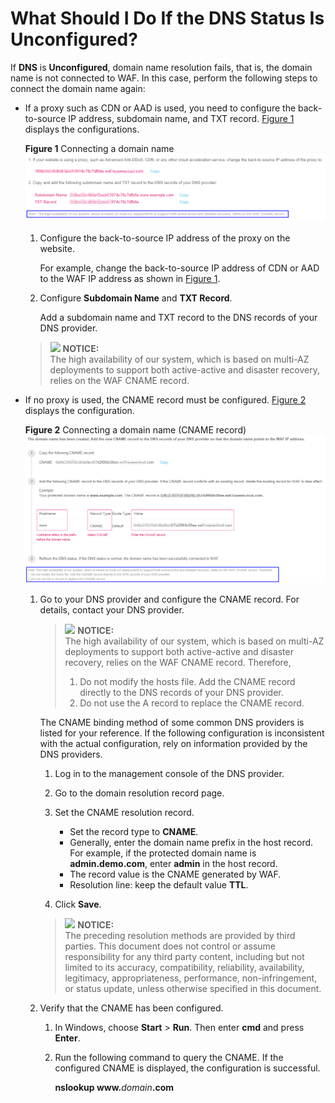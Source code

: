 # What Should I Do If the DNS Status Is Unconfigured?<a name="waf_01_0056"></a>

If  **DNS**  is  **Unconfigured**, domain name resolution fails, that is, the domain name is not connected to WAF. In this case, perform the following steps to connect the domain name again:

-   If a proxy such as CDN or AAD is used, you need to configure the back-to-source IP address, subdomain name, and TXT record.  [Figure 1](#fig450482413592)  displays the configurations.

    **Figure  1**  Connecting a domain name<a name="fig450482413592"></a>  
    ![](figures/connecting-a-domain-name.png "connecting-a-domain-name")

    1.  Configure the back-to-source IP address of the proxy on the website.

        For example, change the back-to-source IP address of CDN or AAD to the WAF IP address as shown in  [Figure 1](#fig450482413592).

    2.  Configure  **Subdomain Name**  and  **TXT Record**.

        Add a subdomain name and TXT record to the DNS records of your DNS provider.

    >![](/images/icon-notice.gif) **NOTICE:**   
    >The high availability of our system, which is based on multi-AZ deployments to support both active-active and disaster recovery, relies on the WAF CNAME record.  

-   If no proxy is used, the CNAME record must be configured.  [Figure 2](#fig84741317702)  displays the configuration.

    **Figure  2**  Connecting a domain name \(CNAME record\)<a name="fig84741317702"></a>  
    ![](figures/connecting-a-domain-name-(cname-record).png "connecting-a-domain-name-(cname-record)")

    1.  Go to your DNS provider and configure the CNAME record. For details, contact your DNS provider.

        >![](/images/icon-notice.gif) **NOTICE:**   
        >The high availability of our system, which is based on multi-AZ deployments to support both active-active and disaster recovery, relies on the WAF CNAME record. Therefore,  
        >1.  Do not modify the hosts file. Add the CNAME record directly to the DNS records of your DNS provider.  
        >2.  Do not use the A record to replace the CNAME record.  

        The CNAME binding method of some common DNS providers is listed for your reference. If the following configuration is inconsistent with the actual configuration, rely on information provided by the DNS providers.

        1.  Log in to the management console of the DNS provider.
        2.  Go to the domain resolution record page.
        3.  Set the CNAME resolution record.
            -   Set the record type to  **CNAME**.
            -   Generally, enter the domain name prefix in the host record. For example, if the protected domain name is  **admin.demo.com**, enter  **admin**  in the host record.
            -   The record value is the CNAME generated by WAF.
            -   Resolution line: keep the default value  **TTL**.

        4.  Click  **Save**.

        >![](/images/icon-notice.gif) **NOTICE:**   
        >The preceding resolution methods are provided by third parties. This document does not control or assume responsibility for any third party content, including but not limited to its accuracy, compatibility, reliability, availability, legitimacy, appropriateness, performance, non-infringement, or status update, unless otherwise specified in this document.  

    2.  Verify that the CNAME has been configured.
        1.  In Windows, choose  **Start**  \>  **Run**. Then enter  **cmd**  and press  **Enter**.
        2.  Run the following command to query the CNAME. If the configured CNAME is displayed, the configuration is successful.

            **nslookup www.**_domain_**.com**





